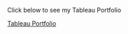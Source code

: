 Click below to see my Tableau Portfolio 

[Tableau Portfolio](https://nbviewer.org/github/barneywhitehead/Tableau-Portfolio/blob/main/Tableau%20Portfolio.ipynb)
